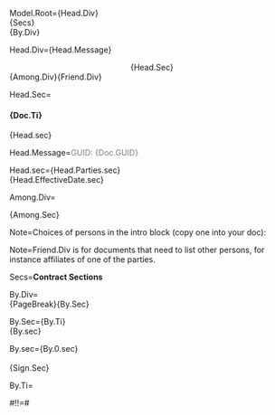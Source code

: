Model.Root={Head.Div}<br>{Secs}<br>{By.Div}

Head.Div={Head.Message}<center>{Head.Sec}</center>{Among.Div}{Friend.Div}

Head.Sec=<h4>{Doc.Ti}</h4>{Head.sec}

Head.Message=<font color="grey">GUID: {Doc.GUID}</font>

Head.sec={Head.Parties.sec}<br>{Head.EffectiveDate.sec}

Among.Div=<ul type="none" style="padding-left: 0"><li>{Among.Sec}</li></ul>

Note=Choices of persons in the intro block (copy one into your doc):

Note=Friend.Div is for documents that need to list other persons, for instance affiliates of one of the parties. 

Secs=<b>Contract Sections</b>

By.Div=<br>{PageBreak}{By.Sec}<br>

By.Sec={By.Ti}<br>{By.sec}

By.sec={By.0.sec}<br><br>{Sign.Sec}

By.Ti=</i>

#!!=#

